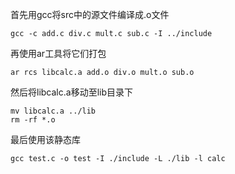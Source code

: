 首先用gcc将src中的源文件编译成.o文件
```shell
gcc -c add.c div.c mult.c sub.c -I ../include
```

再使用ar工具将它们打包
```shell
ar rcs libcalc.a add.o div.o mult.o sub.o
```

然后将libcalc.a移动至lib目录下
```shell
mv libcalc.a ../lib
rm -rf *.o
```

最后使用该静态库
```shell
gcc test.c -o test -I ./include -L ./lib -l calc
```
